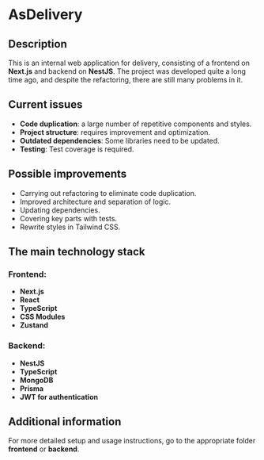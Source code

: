 # AsDelivery

## Description

This is an internal web application for delivery, consisting of a frontend on **Next.js** and backend on **NestJS**. The project was developed quite a long time ago, and despite the refactoring, there are still many problems in it.

## Current issues

- **Code duplication**: a large number of repetitive components and styles.
- **Project structure**: requires improvement and optimization.
- **Outdated dependencies**: Some libraries need to be updated.
- **Testing**: Test coverage is required.

## Possible improvements

- Carrying out refactoring to eliminate code duplication.
- Improved architecture and separation of logic.
- Updating dependencies.
- Covering key parts with tests.
- Rewrite styles in Tailwind CSS.

## The main technology stack

### Frontend:

- **Next.js**
- **React**
- **TypeScript**
- **CSS Modules**
- **Zustand**

### Backend:

- **NestJS**
- **TypeScript**
- **MongoDB**
- **Prisma**
- **JWT for authentication**

## Additional information

For more detailed setup and usage instructions, go to the appropriate folder **frontend** or **backend**.
